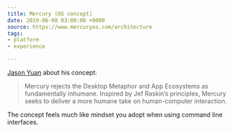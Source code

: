 ```yaml
---
title: Mercury (OS concept)
date: 2019-06-08 03:00:00 +0000
source: https://www.mercuryos.com/architecture
tags:
- platform
- experience

---
```

[Jason Yuan](https://uxdesign.cc/introducing-mercury-os-f4de45a04289 "Introducing Mercury OS") about his concept:

> Mercury rejects the Desktop Metaphor and App Ecosystems as fundamentally inhumane. Inspired by Jef Raskin’s principles, Mercury seeks to deliver a more humane take on human-computer interaction.

The concept feels much like mindset you adopt when using command line interfaces.